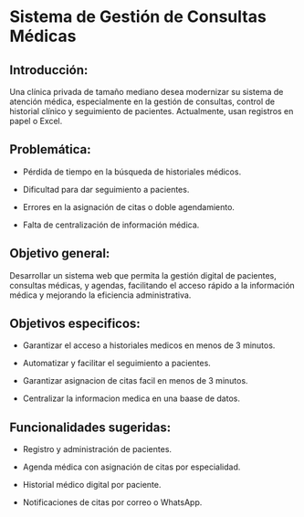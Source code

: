 # Sistema de Gestión de Consultas Médicas
## Introducción:
Una clínica privada de tamaño mediano desea modernizar su sistema de atención médica, especialmente en la gestión de consultas, control de historial clínico y seguimiento de pacientes. Actualmente, usan registros en papel o Excel.

## Problemática:
- Pérdida de tiempo en la búsqueda de historiales médicos.

- Dificultad para dar seguimiento a pacientes.

- Errores en la asignación de citas o doble agendamiento.

- Falta de centralización de información médica.

## Objetivo general:
Desarrollar un sistema web que permita la gestión digital de pacientes, consultas médicas, y agendas, facilitando el acceso rápido a la información médica y mejorando la eficiencia administrativa.

## Objetivos especificos:
- Garantizar el acceso a historiales medicos en menos de 3 minutos.

- Automatizar y facilitar el seguimiento a pacientes.

- Garantizar asignacion de citas facil en menos de 3 minutos.

- Centralizar la informacion medica en una baase de datos.

## Funcionalidades sugeridas:
- Registro y administración de pacientes.

- Agenda médica con asignación de citas por especialidad.

- Historial médico digital por paciente.

- Notificaciones de citas por correo o WhatsApp.

